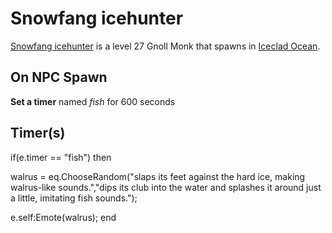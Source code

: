 # Snowfang icehunter



[Snowfang icehunter](/npc/110007) is a level 27 Gnoll Monk that spawns in [Iceclad Ocean](/zone/110).



## On NPC Spawn

**Set a timer** named *fish* for 600 seconds


## Timer(s)

if(e.timer == "fish") then


walrus = eq.ChooseRandom("slaps its feet against the hard ice, making walrus-like sounds.","dips its club into the water and splashes it around just a little, imitating fish sounds.");


e.self:Emote(walrus);
end